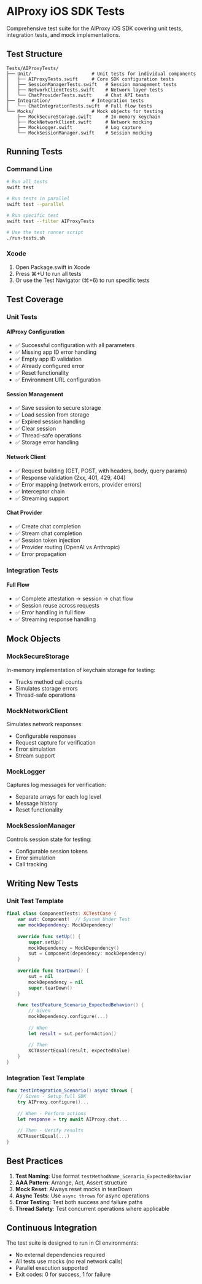 # AIProxy iOS SDK Tests

Comprehensive test suite for the AIProxy iOS SDK covering unit tests, integration tests, and mock implementations.

## Test Structure

```
Tests/AIProxyTests/
├── Unit/                      # Unit tests for individual components
│   ├── AIProxyTests.swift     # Core SDK configuration tests
│   ├── SessionManagerTests.swift   # Session management tests
│   ├── NetworkClientTests.swift    # Network layer tests
│   └── ChatProviderTests.swift     # Chat API tests
├── Integration/               # Integration tests
│   └── ChatIntegrationTests.swift  # Full flow tests
└── Mocks/                     # Mock objects for testing
    ├── MockSecureStorage.swift     # In-memory keychain
    ├── MockNetworkClient.swift     # Network mocking
    ├── MockLogger.swift            # Log capture
    └── MockSessionManager.swift    # Session mocking
```

## Running Tests

### Command Line
```bash
# Run all tests
swift test

# Run tests in parallel
swift test --parallel

# Run specific test
swift test --filter AIProxyTests

# Use the test runner script
./run-tests.sh
```

### Xcode
1. Open Package.swift in Xcode
2. Press ⌘+U to run all tests
3. Or use the Test Navigator (⌘+6) to run specific tests


## Test Coverage

### Unit Tests

#### AIProxy Configuration
- ✅ Successful configuration with all parameters
- ✅ Missing app ID error handling
- ✅ Empty app ID validation
- ✅ Already configured error
- ✅ Reset functionality
- ✅ Environment URL configuration

#### Session Management
- ✅ Save session to secure storage
- ✅ Load session from storage
- ✅ Expired session handling
- ✅ Clear session
- ✅ Thread-safe operations
- ✅ Storage error handling

#### Network Client
- ✅ Request building (GET, POST, with headers, body, query params)
- ✅ Response validation (2xx, 401, 429, 404)
- ✅ Error mapping (network errors, provider errors)
- ✅ Interceptor chain
- ✅ Streaming support

#### Chat Provider
- ✅ Create chat completion
- ✅ Stream chat completion
- ✅ Session token injection
- ✅ Provider routing (OpenAI vs Anthropic)
- ✅ Error propagation

### Integration Tests

#### Full Flow
- ✅ Complete attestation → session → chat flow
- ✅ Session reuse across requests
- ✅ Error handling in full flow
- ✅ Streaming response handling

## Mock Objects

### MockSecureStorage
In-memory implementation of keychain storage for testing:
- Tracks method call counts
- Simulates storage errors
- Thread-safe operations

### MockNetworkClient
Simulates network responses:
- Configurable responses
- Request capture for verification
- Error simulation
- Stream support

### MockLogger
Captures log messages for verification:
- Separate arrays for each log level
- Message history
- Reset functionality

### MockSessionManager
Controls session state for testing:
- Configurable session tokens
- Error simulation
- Call tracking

## Writing New Tests

### Unit Test Template
```swift
final class ComponentTests: XCTestCase {
    var sut: Component!  // System Under Test
    var mockDependency: MockDependency!
    
    override func setUp() {
        super.setUp()
        mockDependency = MockDependency()
        sut = Component(dependency: mockDependency)
    }
    
    override func tearDown() {
        sut = nil
        mockDependency = nil
        super.tearDown()
    }
    
    func testFeature_Scenario_ExpectedBehavior() {
        // Given
        mockDependency.configure(...)
        
        // When
        let result = sut.performAction()
        
        // Then
        XCTAssertEqual(result, expectedValue)
    }
}
```

### Integration Test Template
```swift
func testIntegration_Scenario() async throws {
    // Given - Setup full SDK
    try AIProxy.configure()...
    
    // When - Perform actions
    let response = try await AIProxy.chat...
    
    // Then - Verify results
    XCTAssertEqual(...)
}
```

## Best Practices

1. **Test Naming**: Use format `testMethodName_Scenario_ExpectedBehavior`
2. **AAA Pattern**: Arrange, Act, Assert structure
3. **Mock Reset**: Always reset mocks in tearDown
4. **Async Tests**: Use `async throws` for async operations
5. **Error Testing**: Test both success and failure paths
6. **Thread Safety**: Test concurrent operations where applicable

## Continuous Integration

The test suite is designed to run in CI environments:
- No external dependencies required
- All tests use mocks (no real network calls)
- Parallel execution supported
- Exit codes: 0 for success, 1 for failure